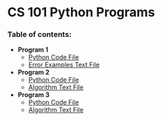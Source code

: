 # CS 101 Python Programs

### Table of contents:
* **Program 1**
  * [Python Code File](program1.py)
  * [Error Examples Text File](program1.txt)
* **Program 2**
  * [Python Code File](program2.py)
  * [Algorithm Text File](program2.txt)
* **Program 3**
  * [Python Code File](program3.py)
  * [Algorithm Text File](program3.txt)